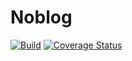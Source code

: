 # Noblog

[![Build](https://travis-ci.org/jinius/noblog.svg?branch=master)](https://travis-ci.org/jinius/noblog)
[![Coverage Status](https://coveralls.io/repos/jinius/noblog/badge.svg?branch=master&service=github)](https://coveralls.io/github/jinius/noblog?branch=master)
